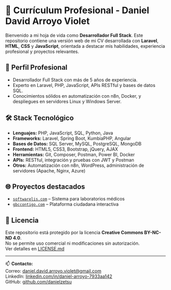 # 📄 Currículum Profesional - Daniel David Arroyo Violet

Bienvenido a mi hoja de vida como **Desarrollador Full Stack**. Este repositorio contiene una versión web de mi CV desarrollada con **Laravel**, **HTML**, **CSS** y **JavaScript**, orientada a destacar mis habilidades, experiencia profesional y proyectos relevantes.

## 🧠 Perfil Profesional

- Desarrollador Full Stack con más de 5 años de experiencia.
- Experto en Laravel, PHP, JavaScript, APIs RESTful y bases de datos SQL.
- Conocimientos sólidos en automatización con n8n, Docker, y despliegues en servidores Linux y Windows Server.

## 🛠 Stack Tecnológico

- **Lenguajes:** PHP, JavaScript, SQL, Python, Java  
- **Frameworks:** Laravel, Spring Boot, KumbiaPHP, Angular  
- **Bases de Datos:** SQL Server, MySQL, PostgreSQL, MongoDB  
- **Frontend:** HTML5, CSS3, Bootstrap, jQuery, AJAX  
- **Herramientas:** Git, Composer, Postman, Power BI, Docker  
- **APIs:** RESTful, integración y pruebas con JWT y Postman  
- **Otros:** Automatización con n8n, WordPress, administración de servidores (Apache, Nginx, Azure)

## 🌐 Proyectos destacados

- [`softwarelis.com`](http://softwarelis.com) – Sistema para laboratorios médicos  
- [`gbccontigo.com`](https://gbccontigo.com) – Plataforma ciudadana interactiva

## 📎 Licencia

Este repositorio está protegido por la licencia **Creative Commons BY-NC-ND 4.0**.  
No se permite uso comercial ni modificaciones sin autorización.  
Ver detalles en [LICENSE.md](./LICENSE.md)

---

📫 **Contacto:**  
Correo: daniel.david.arroyo.violet@gmail.com  
LinkedIn: [linkedin.com/in/daniel-arroyo-7933aa142](https://linkedin.com/in/daniel-arroyo-7933aa142)  
GitHub: [github.com/danielzetsu](https://github.com/danielzetsu)
